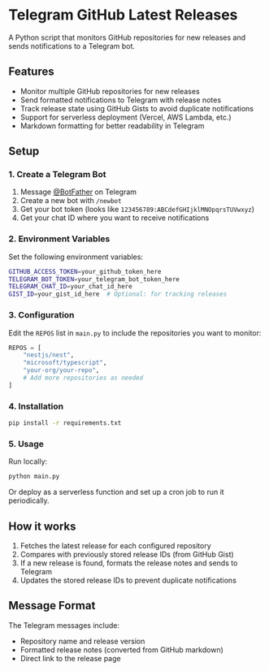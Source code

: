 # Telegram GitHub Latest Releases

A Python script that monitors GitHub repositories for new releases and sends notifications to a Telegram bot.

## Features

- Monitor multiple GitHub repositories for new releases
- Send formatted notifications to Telegram with release notes
- Track release state using GitHub Gists to avoid duplicate notifications
- Support for serverless deployment (Vercel, AWS Lambda, etc.)
- Markdown formatting for better readability in Telegram

## Setup

### 1. Create a Telegram Bot

1. Message [@BotFather](https://t.me/botfather) on Telegram
2. Create a new bot with `/newbot`
3. Get your bot token (looks like `123456789:ABCdefGHIjklMNOpqrsTUVwxyz`)
4. Get your chat ID where you want to receive notifications

### 2. Environment Variables

Set the following environment variables:

```bash
GITHUB_ACCESS_TOKEN=your_github_token_here
TELEGRAM_BOT_TOKEN=your_telegram_bot_token_here
TELEGRAM_CHAT_ID=your_chat_id_here
GIST_ID=your_gist_id_here  # Optional: for tracking releases
```

### 3. Configuration

Edit the `REPOS` list in `main.py` to include the repositories you want to monitor:

```python
REPOS = [
    "nestjs/nest",
    "microsoft/typescript",
    "your-org/your-repo",
    # Add more repositories as needed
]
```

### 4. Installation

```bash
pip install -r requirements.txt
```

### 5. Usage

Run locally:

```bash
python main.py
```

Or deploy as a serverless function and set up a cron job to run it periodically.

## How it works

1. Fetches the latest release for each configured repository
2. Compares with previously stored release IDs (from GitHub Gist)
3. If a new release is found, formats the release notes and sends to Telegram
4. Updates the stored release IDs to prevent duplicate notifications

## Message Format

The Telegram messages include:

- Repository name and release version
- Formatted release notes (converted from GitHub markdown)
- Direct link to the release page
